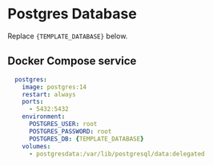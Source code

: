# Postgres Database

Replace `{TEMPLATE_DATABASE}` below.

## Docker Compose service
```yaml
  postgres:
    image: postgres:14
    restart: always
    ports:
      - 5432:5432
    environment:
      POSTGRES_USER: root
      POSTGRES_PASSWORD: root
      POSTGRES_DB: {TEMPLATE_DATABASE}
    volumes:
      - postgresdata:/var/lib/postgresql/data:delegated
```
